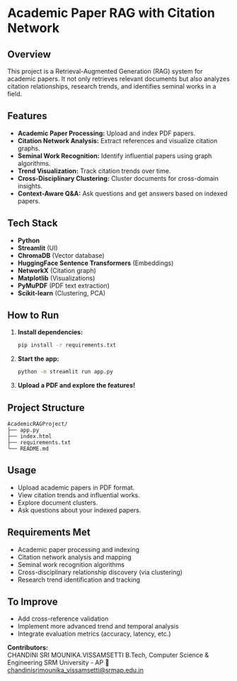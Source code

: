 # Academic Paper RAG with Citation Network

## Overview
This project is a Retrieval-Augmented Generation (RAG) system for academic papers. It not only retrieves relevant documents but also analyzes citation relationships, research trends, and identifies seminal works in a field.

## Features
- **Academic Paper Processing:** Upload and index PDF papers.
- **Citation Network Analysis:** Extract references and visualize citation graphs.
- **Seminal Work Recognition:** Identify influential papers using graph algorithms.
- **Trend Visualization:** Track citation trends over time.
- **Cross-Disciplinary Clustering:** Cluster documents for cross-domain insights.
- **Context-Aware Q&A:** Ask questions and get answers based on indexed papers.

## Tech Stack
- **Python**
- **Streamlit** (UI)
- **ChromaDB** (Vector database)
- **HuggingFace Sentence Transformers** (Embeddings)
- **NetworkX** (Citation graph)
- **Matplotlib** (Visualizations)
- **PyMuPDF** (PDF text extraction)
- **Scikit-learn** (Clustering, PCA)

## How to Run
1. **Install dependencies:**
    ```bash
    pip install -r requirements.txt
    ```
2. **Start the app:**
    ```bash
    python -m streamlit run app.py
    ```
3. **Upload a PDF and explore the features!**

## Project Structure
```
AcademicRAGProject/
├── app.py
├── index.html
├── requirements.txt
└── README.md
```

## Usage
- Upload academic papers in PDF format.
- View citation trends and influential works.
- Explore document clusters.
- Ask questions about your indexed papers.

## Requirements Met
- Academic paper processing and indexing
- Citation network analysis and mapping
- Seminal work recognition algorithms
- Cross-disciplinary relationship discovery (via clustering)
- Research trend identification and tracking

## To Improve
- Add cross-reference validation
- Implement more advanced trend and temporal analysis
- Integrate evaluation metrics (accuracy, latency, etc.)

**Contributors:**  
CHANDINI SRI MOUNIKA.VISSAMSETTI 
B.Tech, Computer Science & Engineering
SRM University - AP
📧 chandinisrimounika_vissamsetti@srmap.edu.in
